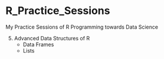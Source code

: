 # R_Practice_Sessions


My Practice Sessions of R Programming towards Data Science

5. Advanced Data Structures of R
    - Data Frames
    - Lists